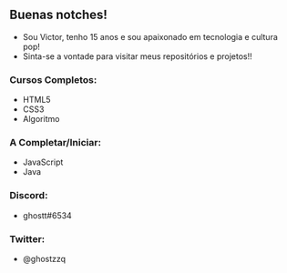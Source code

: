  <h2>Buenas notches!</h2>


- Sou Victor, tenho 15 anos e sou apaixonado em tecnologia e cultura pop!
- Sinta-se a vontade para visitar meus repositórios e projetos!!


<h3> Cursos Completos:</h3>

- HTML5 
- CSS3 
- Algoritmo 

<h3>A Completar/Iniciar:</h3>

- JavaScript
- Java


 <h3>Discord:</h3>
 
- ghostt#6534

 <h3>Twitter:</h3>
 
 - @ghostzzq

<!---
ghosttzz/ghosttzz is a ✨ special ✨ repository because its `README.md` (this file) appears on your GitHub profile.
You can click the Preview link to take a look at your changes.
--->
